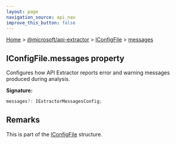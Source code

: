 ```yaml
---
layout: page
navigation_source: api_nav
improve_this_button: false
---
```



[Home](./index.md) &gt; [@microsoft/api-extractor](./api-extractor.md) &gt; [IConfigFile](./api-extractor.iconfigfile.md) &gt; [messages](./api-extractor.iconfigfile.messages.md)

## IConfigFile.messages property

Configures how API Extractor reports error and warning messages produced during analysis.

<b>Signature:</b>

```typescript
messages?: IExtractorMessagesConfig;
```

## Remarks

This is part of the [IConfigFile](./api-extractor.iconfigfile.md) structure.
